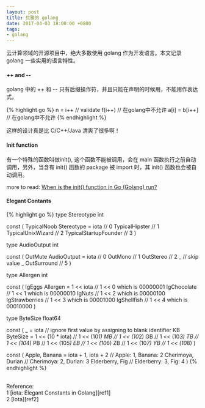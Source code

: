 ```yaml
---
layout: post
title: 优雅的 golang
date: 2017-04-03 18:00:00 +0800
tags:
- golang
---
```


云计算领域的开源项目中，绝大多数使用 golang 作为开发语言。本文记录 golang 一些实用的语言特性。

<h4>++ and --</h4>

golang 中的 ++ 和 -- 只有后缀操作符，并且只能在声明的时候用，不能用作表达式。

{% highlight go %}
n = i++         // validate
f(i++)          // 在golang中不允许
a[i] = b[i++]   // 在golang中不允许
{% endhighlight %}

这样的设计真是比 C/C++/Java 清爽了很多啊！

<h4>Init function</h4>

有一个特殊的函数叫做init(), 这个函数不能被调用，会在 main 函数执行之前自动调用，另外，当含有 init() 函数的 package 被 import 时，其 init() 函数也会被自动调用。

more to read: [When is the init() function in Go (Golang) run?][ref3]

<h4>Elegant Contants</h4>

{% highlight go %}
type Stereotype int

const (
    TypicalNoob Stereotype = iota // 0
    TypicalHipster                // 1
    TypicalUnixWizard             // 2
    TypicalStartupFounder         // 3
)

type AudioOutput int

const (
    OutMute AudioOutput = iota // 0
    OutMono                    // 1
    OutStereo                  // 2
    _                          // skip value
    _
    OutSurround                // 5
)

type Allergen int

const (
    IgEggs Allergen = 1 << iota // 1 << 0 which is 00000001
    IgChocolate                         // 1 << 1 which is 00000010
    IgNuts                              // 1 << 2 which is 00000100
    IgStrawberries                      // 1 << 3 which is 00001000
    IgShellfish                         // 1 << 4 which is 00010000
)

type ByteSize float64

const (
    _           = iota             // ignore first value by assigning to blank identifier
    KB ByteSize = 1 << (10 * iota) // 1 << (10*1)
    MB                             // 1 << (10*2)
    GB                             // 1 << (10*3)
    TB                             // 1 << (10*4)
    PB                             // 1 << (10*5)
    EB                             // 1 << (10*6)
    ZB                             // 1 << (10*7)
    YB                             // 1 << (10*8)
)

const (
    Apple, Banana = iota + 1, iota + 2  // Apple:      1, Banana: 2
    Cherimoya, Durian                   // Cherimoya:  2, Durian: 3
    Elderberry, Fig                     // Elderberry: 3, Fig:    4
)
{% endhighlight %}

<br>
<span class="post-meta">
Reference:
</span>
<br>
<span class="post-meta">
1 [iota: Elegant Constants in Golang][ref1]<br>
2 [Iota][ref2]
</span>

[ref1]: https://splice.com/blog/iota-elegant-constants-golang/
[ref2]: https://github.com/golang/go/wiki/Iota
[ref3]: http://stackoverflow.com/questions/24790175/when-is-the-init-function-in-go-golang-run
